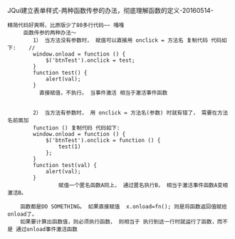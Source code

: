 JQui建立表单样式-两种函数传参的办法，彻底理解函数的定义-20160514-


    精简代码好爽啊，比原版少了80多行代码~~ 嘎嘎
         函数传参的两种办法～ 
            1） 当方法没有参数时， 赋值可以直接用 onclick = 方法名 复制代码 代码如下:    //
            window.onload = function () {
                $('btnTest').onclick = test;
            }
            function test() {
                alert(val);
            }
              直接赋值，不执行。 当事件激活 相当于激活事件函数          


            2） 当方法有参数时， 用 onclick = 方法名(参数) 时就有错了， 需要在方法名前面加
            function () 复制代码 代码如下:
            window.onload = function () {
                $('btnTest').onclick = function () {
                    test(1)
                };
            }
            function test(val) {
                alert(val);
            }
                    赋值一个匿名函数A同上， 通过匿名执行B， 相当于激活事件函数A变相激活B。

        函数都是DO SOMETHING。 如果直接赋值  x.onload=fn(); 则是将函数返回值赋给 onload了。
        如果要计算出函数值，则必须执行函数， 则相当于 执行到这一行时就运行了函数，而不是 通过onload事件激活函数